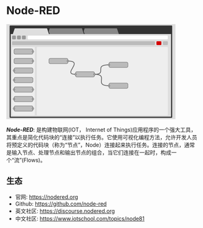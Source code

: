 # Node-RED

![Node-RED img](pic/nr-image.png)

***Node-RED***: 是构建物联网(IOT， Internet of Things)应用程序的一个强大工具，其重点是简化代码块的“连接”以执行任务。它使用可视化编程方法，允许开发人员将预定义的代码块（称为“节点”，Node）连接起来执行任务。连接的节点，通常是输入节点、处理节点和输出节点的组合，当它们连接在一起时，构成一个“流”(Flows)。


## 生态

- 官网: https://nodered.org
- Github: https://github.com/node-red
- 英文社区: https://discourse.nodered.org
- 中文社区: https://www.iotschool.com/topics/node81